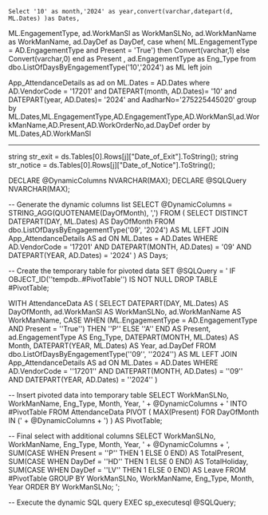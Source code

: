 
    Select '10' as month,'2024' as year,convert(varchar,datepart(d, ML.Dates) )as Dates,
   ML.EngagementType,
   ad.WorkManSl as WorkManSLNo,
   ad.WorkManName as WorkManName, 
   ad.DayDef as DayDef, 
   case when( ML.EngagementType = AD.EngagementType and Present = 'True')
   then Convert(varchar,1) else Convert(varchar,0) end as Present ,
   ad.EngagementType as Eng_Type from dbo.ListOfDaysByEngagementType('10','2024')
   as ML
   left join 
   
   App_AttendanceDetails as ad on ML.Dates = AD.Dates
   where AD.VendorCode = '17201'  and DATEPART(month, AD.Dates)= '10' and DATEPART(year, AD.Dates)= '2024'  and AadharNo='275225445020' 
   group by ML.Dates,ML.EngagementType,AD.EngagementType,AD.WorkManSl,ad.WorkManName,AD.Present,AD.WorkOrderNo,ad.DayDef order by ML.Dates,AD.WorkManSl  

 
 -----------------
 
 string str_exit = ds.Tables[0].Rows[j]["Date_of_Exit"].ToString();
                    string str_notice = ds.Tables[0].Rows[j]["Date_of_Notice"].ToString();


DECLARE @DynamicColumns NVARCHAR(MAX); 
DECLARE @SQLQuery NVARCHAR(MAX);

-- Generate the dynamic columns list
SELECT @DynamicColumns = STRING_AGG(QUOTENAME(DayOfMonth), ',') 
FROM ( 
    SELECT DISTINCT DATEPART(DAY, ML.Dates) AS DayOfMonth 
    FROM dbo.ListOfDaysByEngagementType('09', '2024') AS ML 
    LEFT JOIN App_AttendanceDetails AS ad ON ML.Dates = AD.Dates 
    WHERE AD.VendorCode = '17201' 
    AND DATEPART(MONTH, AD.Dates) = '09' 
    AND DATEPART(YEAR, AD.Dates) = '2024' 
) AS Days;

-- Create the temporary table for pivoted data
SET @SQLQuery = '
IF OBJECT_ID(''tempdb..#PivotTable'') IS NOT NULL
    DROP TABLE #PivotTable;

WITH AttendanceData AS (
    SELECT 
        DATEPART(DAY, ML.Dates) AS DayOfMonth, 
        ad.WorkManSl AS WorkManSLNo, 
        ad.WorkManName AS WorkManName, 
        CASE 
            WHEN (ML.EngagementType = AD.EngagementType AND Present = ''True'') THEN ''P'' 
            ELSE ''A'' 
        END AS Present, 
        ad.EngagementType AS Eng_Type, 
        DATEPART(MONTH, ML.Dates) AS Month,
        DATEPART(YEAR, ML.Dates) AS Year,
        ad.DayDef
    FROM dbo.ListOfDaysByEngagementType(''09'', ''2024'') AS ML 
    LEFT JOIN App_AttendanceDetails AS ad ON ML.Dates = AD.Dates 
    WHERE AD.VendorCode = ''17201'' 
    AND DATEPART(MONTH, AD.Dates) = ''09'' 
    AND DATEPART(YEAR, AD.Dates) = ''2024''
)

-- Insert pivoted data into temporary table
SELECT 
    WorkManSLNo, 
    WorkManName, 
    Eng_Type, 
    Month, 
    Year, 
    ' + @DynamicColumns + '
INTO #PivotTable
FROM AttendanceData
PIVOT ( 
    MAX(Present) FOR DayOfMonth IN (' + @DynamicColumns + ') 
) AS PivotTable;

-- Final select with additional columns
SELECT 
    WorkManSLNo, 
    WorkManName, 
    Eng_Type, 
    Month, 
    Year, 
    ' + @DynamicColumns + ', 
    SUM(CASE WHEN Present = ''P'' THEN 1 ELSE 0 END) AS TotalPresent,
    SUM(CASE WHEN DayDef = ''HD'' THEN 1 ELSE 0 END) AS TotalHoliday,
    SUM(CASE WHEN DayDef = ''LV'' THEN 1 ELSE 0 END) AS Leave
FROM #PivotTable
GROUP BY WorkManSLNo, WorkManName, Eng_Type, Month, Year
ORDER BY WorkManSLNo;
';

-- Execute the dynamic SQL query
EXEC sp_executesql @SQLQuery;
